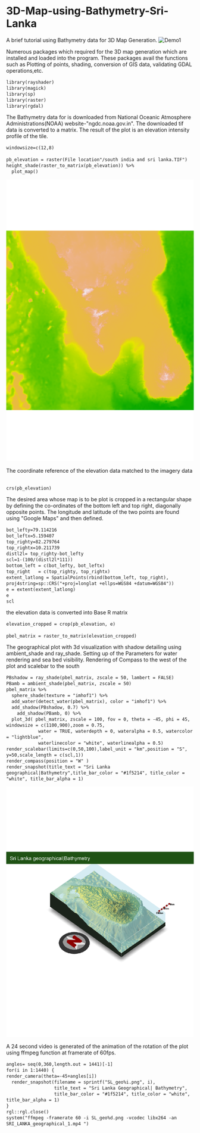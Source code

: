 # 3D-Map-using-Bathymetry-Sri-Lanka
A brief tutorial using Bathymetry data for 3D Map Generation.
![Demo1](https://github.com/Hwoabam/3D-Map-using-Bathymetry-Sri-Lanka/blob/master/Media/Animation/SL_bathy.gif)

Numerous packages which required for the 3D map generation which are installed and loaded into the program. These packages avail the functions such as Plotting of points, shading, conversion of GIS data, validating GDAL operations,etc. 
```{r}
library(rayshader)
library(magick)
library(sp)
library(raster)
library(rgdal)
```
The Bathymetry data for is downloaded from National Oceanic Atmosphere Administrations(NOAA) website-"ngdc.noaa.gov.in". The downloaded tif data is converted to a matrix. The result of the plot is an elevation intensity profile of the tile.
```{r fig1, fig.height = 15, fig.width = 10, align= "center"}
windowsize=c(12,8)

pb_elevation = raster(File location"/south india and sri lanka.TIF")
height_shade(raster_to_matrix(pb_elevation)) %>%
  plot_map()
```
![Bathymetry Heatmap](https://github.com/Hwoabam/3D-Map-using-Bathymetry-Sri-Lanka/blob/master/Media/Plots/Bathy_data.png)

The coordinate reference of the elevation data matched to the imagery data
```{r}

crs(pb_elevation)
```

The desired area whose map is to be plot is cropped in a rectangular shape by defining the co-ordinates of the bottom left and top right, diagonally opposite points. The longitude and latitude of the two points are found using "Google Maps" and then defined.
```{r}
bot_lefty=79.114216
bot_leftx=5.159407
top_righty=82.279764
top_rightx=10.211739
distl2l= top_righty-bot_lefty  
scl=1-(100/(distl2l*111))
bottom_left = c(bot_lefty, bot_leftx)
top_right   = c(top_righty, top_rightx)
extent_latlong = SpatialPoints(rbind(bottom_left, top_right), proj4string=sp::CRS("+proj=longlat +ellps=WGS84 +datum=WGS84"))
e = extent(extent_latlong)
e
scl

```
the elevation data is converted into Base R matrix
```{r fig4, fig.height = 15, fig.width = 10, align= "center"}
elevation_cropped = crop(pb_elevation, e)

pbel_matrix = raster_to_matrix(elevation_cropped)

```

The geographical plot with 3d visualization with shadow detailing using ambient_shade and ray_shade. Setting up of the Parameters for water rendering and sea bed visibility. Rendering of Compass to the west of the plot and scalebar to the south
```{r fig7, fig.height=12, fig.width=9, align=}
PBshadow = ray_shade(pbel_matrix, zscale = 50, lambert = FALSE)
PBamb = ambient_shade(pbel_matrix, zscale = 50)
pbel_matrix %>%
  sphere_shade(texture = "imhof1") %>%
  add_water(detect_water(pbel_matrix), color = "imhof1") %>%
  add_shadow(PBshadow, 0.7) %>%
    add_shadow(PBamb, 0) %>%
  plot_3d( pbel_matrix, zscale = 100, fov = 0, theta = -45, phi = 45, windowsize = c(1100,900),zoom = 0.75,
            water = TRUE, waterdepth = 0, wateralpha = 0.5, watercolor = "lightblue",
            waterlinecolor = "white", waterlinealpha = 0.5)
render_scalebar(limits=c(0,50,100),label_unit = "km",position = "S", y=50,scale_length = c(scl,1))
render_compass(position = "W" )
render_snapshot(title_text = "Sri Lanka geographical|Bathymetry",title_bar_color = "#1f5214", title_color = "white", title_bar_alpha = 1)
```
![Bathymetry Heatmap](https://github.com/Hwoabam/3D-Map-using-Bathymetry-Sri-Lanka/blob/master/Media/Snapshots/SnapSL.png)

A 24 second video is generated of the animation of the rotation of the plot using ffmpeg function at framerate of 60fps.
```{r}
angles= seq(0,360,length.out = 1441)[-1]
for(i in 1:1440) {
render_camera(theta=-45+angles[i])
  render_snapshot(filename = sprintf("SL_geo%i.png", i), 
                  title_text = "Sri Lanka Geographical| Bathymetry",
                  title_bar_color = "#1f5214", title_color = "white", title_bar_alpha = 1)
}
rgl::rgl.close()
system("ffmpeg -framerate 60 -i SL_geo%d.png -vcodec libx264 -an SRI_LANKA_geographical_1.mp4 ")
```
